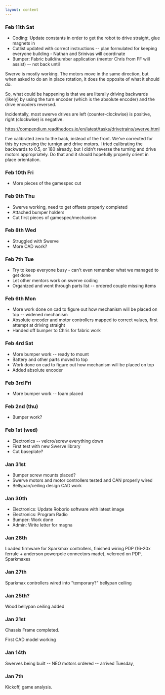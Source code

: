 ```yaml
---
layout: content
---
```

### Feb 11th Sat
* Coding: Update constants in order to get the robot to drive straight, glue magnets in 
* Cutlist updated with correct instructions -- plan formulated for keeping everyone building - Nathan and Srinivas will coordinate
* Bumper: Fabric build/number application (mentor Chris from FF will assist) -- not back until 

Swerve is mostly working. The motors move in the same direction, but when asked to do an in place rotation, it does the opposite of what it should do.

So, what could be happening is that we are literally driving backwards (likely) by using the turn encoder (which is the absolute encoder) and the drive encoders reversed. 

Incidentally, most swerve drives are left (counter-clockwise) is positive, right (clockwise) is negative. 

https://compendium.readthedocs.io/en/latest/tasks/drivetrains/swerve.html

I've calibrated zero to the back, instead of the front. We've corrected for this by reversing the turnign and drive motors. I tried calibrating the backwards
to 0.5, or 180 already, but I didn't reverse the turning and drive motors appropriately. Do that and it should hopefully properly orient in place orientation.

### Feb 10th Fri
* More pieces of the gamespec cut

### Feb 9th Thu
* Swerve working, need to get offsets properly completed
* Attached bumper holders
* Cut first pieces of gamespec/mechanism

### Feb 8th Wed
* Struggled with Swerve
* More CAD work?

### Feb 7th Tue
* Try to keep everyone busy - can't even remember what we managed to get done
* Let other mentors work on swerve coding
* Organized and went through parts list -- ordered couple missing items

### Feb 6th Mon
* More work done on cad to figure out how mechanism will be placed on top -- widened mechanism
* Absolute encoder and motor controllers mapped to correct values, first attempt at driving straight
* Handed off bumper to Chris for fabric work

### Feb 4rd Sat
* More bumper work -- ready to mount
* Battery and other parts moved to top
* Work done on cad to figure out how mechanism will be placed on top
* Added absolute encoder

### Feb 3rd Fri
* More bumper work -- foam placed

### Feb 2nd (thu)
* Bumper work?

### Feb 1st (wed)
* Electronics -- velcro/screw everything down
* First test with new Swerve library
* Cut baseplate?

### Jan 31st
* Bumper screw mounts placed?
* Swerve motors and motor controllers tested and CAN properly wired
* Bellypan/ceiling design CAD work

### Jan 30th
* Electronics: Update Roborio software with latest image
* Electronics: Program Radio
* Bumper: Work done
* Admin: Write letter for magna

### Jan 28th
Loaded firmware for Sparkmax controllers, finished wiring PDP (16-20x ferrule + anderson powerpole connectors made), velcroed on PDP, Sparkmaxes

### Jan 27th
Sparkmax controllers wired into "temporary?" bellypan ceiling

### Jan 25th?
Wood bellypan ceiling added

### Jan 21st
Chassis Frame completed.

First CAD model working

### Jan 14th
Swerves being built -- NEO motors ordered -- arrived Tuesday, 

### Jan 7th
Kickoff, game analysis.






